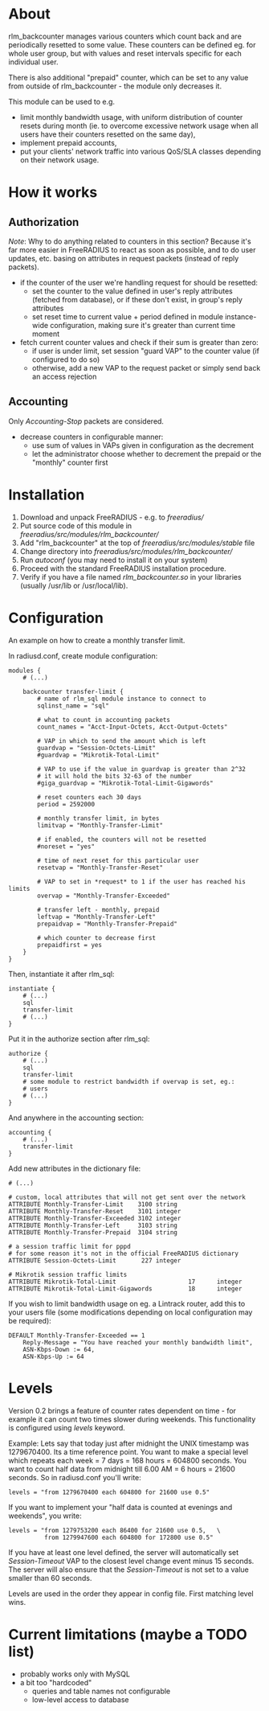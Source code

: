 About
=====

rlm_backcounter manages various counters which count back and are periodically
resetted to some value. These counters can be defined eg. for whole user group,
but with values and reset intervals specific for each individual user.

There is also additional "prepaid" counter, which can be set to any value from
outside of rlm_backcounter - the module only decreases it.

This module can be used to e.g.

  * limit monthly bandwidth usage, with uniform distribution of counter resets
    during month (ie. to overcome excessive network usage when all users have
    their counters resetted on the same day),
  * implement prepaid accounts,
  * put your clients' network traffic into various QoS/SLA classes depending on
    their network usage.

How it works
============

Authorization
-------------

_Note_: Why to do anything related to counters in this section? Because it's far
more easier in FreeRADIUS to react as soon as possible, and to do user updates,
etc. basing on attributes in request packets (instead of reply packets).

* if the counter of the user we're handling request for should be resetted:
    * set the counter to the value defined in user's reply attributes
      (fetched from database), or if these don't exist, in group's reply
      attributes
    * set reset time to current value + period defined in module
      instance-wide configuration, making sure it's greater than current
      time moment
* fetch current counter values and check if their sum is greater than
  zero:
    * if user is under limit, set session "guard VAP" to the counter
      value (if configured to do so)
    * otherwise, add a new VAP to the request packet or simply send back
      an access rejection

Accounting
----------

Only _Accounting-Stop_ packets are considered.

* decrease counters in configurable manner:
     * use sum of values in VAPs given in configuration as the decrement
     * let the administrator choose whether to decrement the prepaid or the
       "monthly" counter first

Installation
============

1. Download and unpack FreeRADIUS - e.g. to *freeradius/*
2. Put source code of this module in *freeradius/src/modules/rlm_backcounter/*
3. Add "rlm_backcounter" at the top of *freeradius/src/modules/stable* file
4. Change directory into *freeradius/src/modules/rlm_backcounter/*
5. Run *autoconf* (you may need to install it on your system)
6. Proceed with the standard FreeRADIUS installation procedure.
7. Verify if you have a file named *rlm_backcounter.so* in your libraries
   (usually /usr/lib or /usr/local/lib).

Configuration
=============

An example on how to create a monthly transfer limit.

In radiusd.conf, create module configuration:

    modules {
        # (...)

        backcounter transfer-limit {
            # name of rlm_sql module instance to connect to
            sqlinst_name = "sql"

            # what to count in accounting packets
            count_names = "Acct-Input-Octets, Acct-Output-Octets"

            # VAP in which to send the amount which is left
            guardvap = "Session-Octets-Limit"
            #guardvap = "Mikrotik-Total-Limit"

            # VAP to use if the value in guardvap is greater than 2^32
            # it will hold the bits 32-63 of the number
            #giga_guardvap = "Mikrotik-Total-Limit-Gigawords"

            # reset counters each 30 days
            period = 2592000

            # monthly transfer limit, in bytes
            limitvap = "Monthly-Transfer-Limit"

            # if enabled, the counters will not be resetted
            #noreset = "yes"

            # time of next reset for this particular user
            resetvap = "Monthly-Transfer-Reset"

            # VAP to set in *request* to 1 if the user has reached his limits
            overvap = "Monthly-Transfer-Exceeded"

            # transfer left - monthly, prepaid
            leftvap = "Monthly-Transfer-Left"
            prepaidvap = "Monthly-Transfer-Prepaid"

            # which counter to decrease first
            prepaidfirst = yes
        }
    }

Then, instantiate it after rlm_sql:

    instantiate {
        # (...)
        sql
        transfer-limit
        # (...)
    }

Put it in the authorize section after rlm_sql:

    authorize {
        # (...)
        sql
        transfer-limit
        # some module to restrict bandwidth if overvap is set, eg.:
        # users
        # (...)
    }

And anywhere in the accounting section:

    accounting {
        # (...)
        transfer-limit
    }

Add new attributes in the dictionary file:

    # (...)

    # custom, local attributes that will not get sent over the network
    ATTRIBUTE Monthly-Transfer-Limit    3100 string
    ATTRIBUTE Monthly-Transfer-Reset    3101 integer
    ATTRIBUTE Monthly-Transfer-Exceeded 3102 integer
    ATTRIBUTE Monthly-Transfer-Left     3103 string
    ATTRIBUTE Monthly-Transfer-Prepaid  3104 string

    # a session traffic limit for pppd
    # for some reason it's not in the official FreeRADIUS dictionary
    ATTRIBUTE Session-Octets-Limit       227 integer

    # Mikrotik session traffic limits
    ATTRIBUTE Mikrotik-Total-Limit                    17      integer
    ATTRIBUTE Mikrotik-Total-Limit-Gigawords          18      integer

If you wish to limit bandwidth usage on eg. a Lintrack router, add this to your
users file (some modifications depending on local configuration may be
required):

    DEFAULT Monthly-Transfer-Exceeded == 1
        Reply-Message = "You have reached your monthly bandwidth limit",
        ASN-Kbps-Down := 64,
        ASN-Kbps-Up := 64

Levels
======

Version 0.2 brings a feature of counter rates dependent on time - for example it
can count two times slower during weekends. This functionality is configured
using *levels* keyword.

Example: Lets say that today just after midnight the UNIX timestamp was
1279670400. Its a time reference point. You want to make a special level which
repeats each week = 7 days = 168 hours = 604800 seconds. You want to count half
data from midnight till 6.00 AM = 6 hours = 21600 seconds. So in radiusd.conf
you'll write:

    levels = "from 1279670400 each 604800 for 21600 use 0.5"

If you want to implement your "half data is counted at evenings and weekends",
you write:

    levels = "from 1279753200 each 86400 for 21600 use 0.5,   \
              from 1279947600 each 604800 for 172800 use 0.5"

If you have at least one level defined, the server will automatically set
*Session-Timeout* VAP to the closest level change event minus 15 seconds. The
server will also ensure that the *Session-Timeout* is not set to a value smaller
than 60 seconds.

Levels are used in the order they appear in config file. First matching level
wins.

Current limitations (maybe a TODO list)
=======================================

* probably works only with MySQL
* a bit too "hardcoded"
    * queries and table names not configurable
    * low-level access to database
